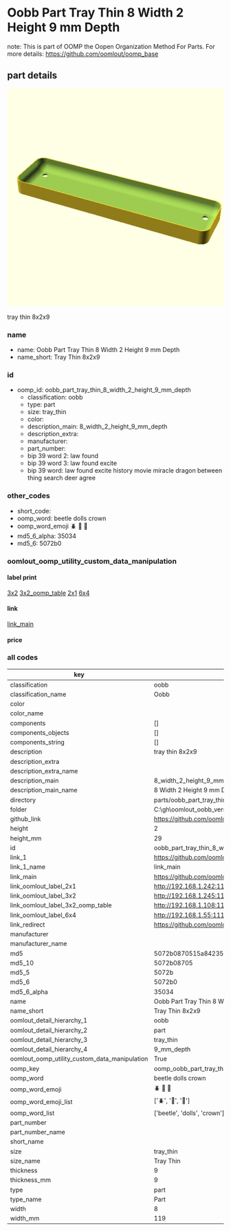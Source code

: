# Oobb Part Tray Thin 8 Width 2 Height 9 mm Depth  

note: This is part of OOMP the Oopen Organization Method For Parts. For more details: https://github.com/oomlout/oomp_base

##  part details
  

[![](3dpr.png)](3dpr.png)

tray thin 8x2x9



### name
* name: Oobb Part Tray Thin 8 Width 2 Height 9 mm Depth
* name_short: Tray Thin 8x2x9 
### id
* oomp_id: oobb_part_tray_thin_8_width_2_height_9_mm_depth
  * classification: oobb
  * type: part
  * size: tray_thin
  * color: 
  * description_main: 8_width_2_height_9_mm_depth
  * description_extra: 
  * manufacturer: 
  * part_number: 
  * bip 39 word 2: law found
  * bip 39 word 3: law found excite
  * bip 39 word: law found excite history movie miracle dragon between thing search deer agree

### other_codes
* short_code: 
* oomp_word: beetle dolls crown
* oomp_word_emoji :beetle: :dolls: :crown:
* md5_6_alpha: 35034
* md5_6: 5072b0






### oomlout_oomp_utility_custom_data_manipulation
#### label print
[3x2](http://192.168.1.245:1112/?label=oomp%2035034)
[3x2_oomp_table](http://192.168.1.108:1112/?label=oomp%2035034)
[2x1](http://192.168.1.242:1112/?label=oomp%2035034)
[6x4](http://192.168.1.55:1112/?label=oomp%2035034)    

#### link

[link_main](https://github.com/oomlout/oomlout_oobb_version_4_generated_parts/tree/main/navigation_oomp/oobb/part/tray_thin/8_width_2_height_9_mm_depth/part)                              

#### price







### all codes 
| key | value |  
| --- | --- |  
| classification | oobb |  
| classification_name | Oobb |  
| color |  |  
| color_name |  |  
| components | [] |  
| components_objects | [] |  
| components_string | [] |  
| description | tray thin 8x2x9 |  
| description_extra |  |  
| description_extra_name |  |  
| description_main | 8_width_2_height_9_mm_depth |  
| description_main_name | 8 Width 2 Height 9 mm Depth |  
| directory | parts/oobb_part_tray_thin_8_width_2_height_9_mm_depth |  
| folder | C:\gh\oomlout_oobb_version_4_generated_parts\parts\oobb_part_tray_thin_8_width_2_height_9_mm_depth |  
| github_link | https://github.com/oomlout/oomlout_oomp_part_src/tree/main/parts/oobb_part_tray_thin_8_width_2_height_9_mm_depth |  
| height | 2 |  
| height_mm | 29 |  
| id | oobb_part_tray_thin_8_width_2_height_9_mm_depth |  
| link_1 | https://github.com/oomlout/oomlout_oobb_version_4_generated_parts/tree/main/navigation_oomp/oobb/part/tray_thin/8_width_2_height_9_mm_depth/part |  
| link_1_name | link_main |  
| link_main | https://github.com/oomlout/oomlout_oobb_version_4_generated_parts/tree/main/navigation_oomp/oobb/part/tray_thin/8_width_2_height_9_mm_depth/part |  
| link_oomlout_label_2x1 | http://192.168.1.242:1112/?label=oomp%2035034 |  
| link_oomlout_label_3x2 | http://192.168.1.245:1112/?label=oomp%2035034 |  
| link_oomlout_label_3x2_oomp_table | http://192.168.1.108:1112/?label=oomp%2035034 |  
| link_oomlout_label_6x4 | http://192.168.1.55:1112/?label=oomp%2035034 |  
| link_redirect | https://github.com/oomlout/oomlout_oobb_version_4_generated_parts/tree/main/parts/oobb_tray_thin_08_02_09 |  
| manufacturer |  |  
| manufacturer_name |  |  
| md5 | 5072b0870515a84235c876c29d970bef |  
| md5_10 | 5072b08705 |  
| md5_5 | 5072b |  
| md5_6 | 5072b0 |  
| md5_6_alpha | 35034 |  
| name | Oobb Part Tray Thin 8 Width 2 Height 9 mm Depth |  
| name_short | Tray Thin 8x2x9  |  
| oomlout_detail_hierarchy_1 | oobb |  
| oomlout_detail_hierarchy_2 | part |  
| oomlout_detail_hierarchy_3 | tray_thin |  
| oomlout_detail_hierarchy_4 | 9_mm_depth |  
| oomlout_oomp_utility_custom_data_manipulation | True |  
| oomp_key | oomp_oobb_part_tray_thin_8_width_2_height_9_mm_depth |  
| oomp_word | beetle dolls crown |  
| oomp_word_emoji | :beetle: :dolls: :crown: |  
| oomp_word_emoji_list | [':beetle:', ':dolls:', ':crown:'] |  
| oomp_word_list | ['beetle', 'dolls', 'crown'] |  
| part_number |  |  
| part_number_name |  |  
| short_name |  |  
| size | tray_thin |  
| size_name | Tray Thin |  
| thickness | 9 |  
| thickness_mm | 9 |  
| type | part |  
| type_name | Part |  
| width | 8 |  
| width_mm | 119 |  
